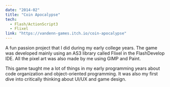 ```yaml
---
date: "2014-02"
title: "Coin Apocalypse"
tech:
  - Flash/ActionScript3
  - Flixel
link: "https://vandenn-games.itch.io/coin-apocalypse"
---
```


A fun passion project that I did during my early college years. The game was developed mainly using an AS3 library called Flixel in the FlashDevelop IDE. All the pixel art was also made by me using GIMP and Paint.

This game taught me a lot of things in my early programming years about code organization and object-oriented programming. It was also my first dive into critically thinking about UI/UX and game design.
